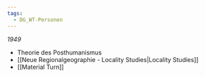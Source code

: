 ```yaml
---
tags:
  - DG_WT-Personen
---
```


*1949*

- Theorie des Posthumanismus
- [[Neue Regionalgeographie - Locality Studies|Locality Studies]]
- [[Material Turn]]